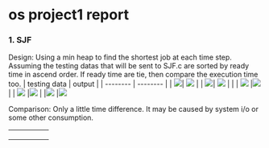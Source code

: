 # os project1 report
### 1. SJF 
Design: Using a min heap to find the shortest job at each time step. Assuming the testing datas that will be sent to SJF.c are sorted by ready time in ascend order. If ready time are tie, then compare the execution time too.
| testing data | output |
| -------- | -------- |
| ![](https://i.imgur.com/1s2b0um.png)| ![](https://i.imgur.com/p7cOX6Q.png)
 |
| ![](https://i.imgur.com/fm6epxU.png)| ![](https://i.imgur.com/m8jSGnz.png) | 
|
| ![](https://i.imgur.com/FOmBVWo.png) |![](https://i.imgur.com/4Mkxf4T.png)
|
| ![](https://i.imgur.com/aBJAhsV.png) |![](https://i.imgur.com/Mf0Dk57.png)
|
|![](https://i.imgur.com/dRmn2b8.png) |![](https://i.imgur.com/4V5xpbY.png)

Comparison: Only a little time difference. It may be caused by system i/o or some other consumption.

|   |   |   |   |   |
|---|---|---|---|---|
|   |   |   |   |   |
|   |   |   |   |   |
|   |   |   |   |   |

